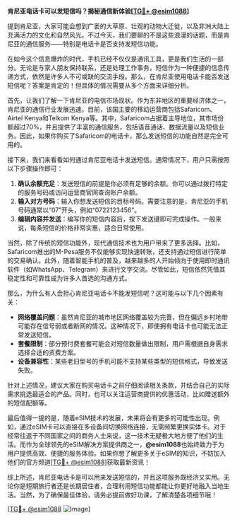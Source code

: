 **肯尼亚电话卡可以发短信吗？揭秘通信新体验[[TG💪+ @esim1088](https://t.me/s/esim1088)]**

提到肯尼亚，大家可能会想到广袤的大草原、壮观的动物大迁徙，以及非洲大陆上充满活力的文化和自然风光。不过今天，我们要聊的不是这些浪漫的话题，而是肯尼亚的通信服务——特别是电话卡是否支持发短信功能。

在如今这个信息爆炸的时代，手机已经不仅仅是通讯工具，更是我们生活的一部分。无论是与家人朋友保持联系，还是处理工作事务，短信作为一种便捷的信息传递方式，依然是许多人不可或缺的交流手段。那么，在肯尼亚使用电话卡能否发送短信呢？答案是肯定的！但具体的情况需要从多个方面来详细分析。

首先，让我们了解一下肯尼亚的电信市场现状。作为东非地区的重要经济体之一，肯尼亚的通信行业发展迅速。目前，该国主要的移动运营商包括Safaricom、Airtel Kenya和Telkom Kenya等。其中，Safaricom占据着主导地位，其市场份额超过70%，并且提供了丰富的通信服务，包括语音通话、数据流量以及短信业务。因此，如果你购买了Safaricom的电话卡，那么发送短信的功能自然是完全可用的。

接下来，我们来看看如何通过肯尼亚电话卡发送短信。通常情况下，用户只需按照以下步骤操作即可：

1. **确认余额充足**：发送短信的前提是你必须有足够的余额。你可以通过拨打特定的服务号码或访问运营商官网查询账户余额。
2. **输入对方号码**：输入你想发送短信的目标号码。需要注意的是，肯尼亚的手机号码通常以“07”开头，例如“0722123456”。
3. **编辑内容并发送**：编写你的短信内容后，按下发送键即可完成操作。一般来说，每条短信的价格非常实惠，适合日常使用。

当然，除了传统的短信功能外，现代通信技术也为用户带来了更多选择。比如，Safaricom推出的M-Pesa服务不仅能够实现快速转账，还支持通过短信进行简单的交易确认。此外，随着智能手机的普及，越来越多的人开始倾向于使用即时通讯软件（如WhatsApp、Telegram）来进行文字交流。尽管如此，短信依然凭借其稳定性和可靠性成为许多人首选的沟通方式。

那么，为什么有人会担心肯尼亚电话卡不能发短信呢？这可能与以下几个因素有关：

- **网络覆盖问题**：虽然肯尼亚的城市地区网络覆盖较为完善，但在偏远乡村地带可能存在信号弱或者断网的情况。这种情况下，即使拥有电话卡也可能无法正常发送短信。
- **套餐限制**：部分预付费套餐可能会对短信数量做出限制，用户需根据自身需求选择合适的资费方案。
- **设备兼容性**：某些老旧型号的手机可能不支持某些类型的短信格式，导致发送失败。

针对上述情况，建议大家在购买电话卡之前仔细阅读相关条款，并结合自己的实际需求挑选最适合的产品。同时，也可以关注运营商提供的优惠活动，比如赠送额外的短信配额等。

最后值得一提的是，随着eSIM技术的发展，未来将会有更多的可能性出现。例如，通过eSIM卡可以直接在多设备间切换网络连接，无需频繁更换实体卡。对于经常往返于不同国家之间的商务人士来说，这一技术无疑极大地方便了他们的生活。而作为全球领先的eSIM解决方案提供商之一，**@esim1088**也始终致力于为用户提供高效、便捷的服务体验。如果你想了解更多关于eSIM的知识，不妨加入他们的官方频道[[TG💪+ @esim1088](https://t.me/s/esim1088)]获取最新资讯！

综上所述，肯尼亚电话卡是可以用来发送短信的，并且这项服务既经济又实用。无论你是短期旅行者还是长期居住者，合理利用短信功能都能让你更好地融入当地生活。当然，为了确保最佳体验，请务必提前做好功课，了解清楚各项细节哦！

[[TG💪+ @esim1088](https://t.me/s/esim1088) ![Image](https://i.postimg.cc/4NQfJmqS/Snipaste-2025-05-13-00-14-12.png)]